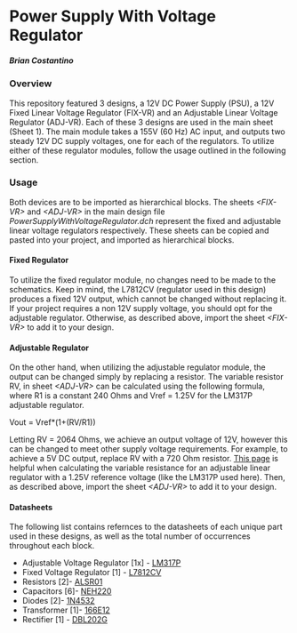 # Power Supply With Voltage Regulator
##### Brian Costantino

### Overview
This repository featured 3 designs, a 12V DC Power Supply (PSU), a 12V Fixed Linear Voltage Regulator (FIX-VR) and an Adjustable Linear Voltage Regulator (ADJ-VR). Each of these 3 designs are used in the main sheet (Sheet 1). The main module takes a 155V (60 Hz) AC input, and outputs two steady 12V DC supply voltages, one for each of the regulators. To utilize either of these regulator modules, follow the usage outlined in the following section.

### Usage
Both devices are to be imported as hierarchical blocks. The sheets <em>\<FIX-VR\></em> and <em>\<ADJ-VR\></em> in the main design file <em>PowerSupplyWithVoltageRegulator.dch</em> represent the fixed and adjustable linear voltage regulators respectively. These sheets can be copied and pasted into your project, and imported as hierarchical blocks.

#### Fixed Regulator
To utilize the fixed regulator module, no changes need to be made to the schematics. Keep in mind, the L7812CV (regulator used in this design) produces a fixed 12V output, which cannot be changed without replacing it. If your project requires a non 12V supply voltage, you should opt for the adjustable regulator. Otherwise, as described above, import the sheet <em>\<FIX-VR\></em> to add it to your design.

#### Adjustable Regulator
On the other hand, when utilizing the adjustable regulator module, the output can be changed simply by replacing a resistor. The variable resistor RV, in sheet <em>\<ADJ-VR\></em> can be calculated using the following formula, where R1 is a constant 240 Ohms and Vref = 1.25V for the LM317P adjustable regulator.

Vout = Vref*(1+(RV/R1))

Letting RV = 2064 Ohms, we achieve an output voltage of 12V, however this can be changed to meet other supply voltage requirements. For example, to achieve a 5V DC output, replace RV with a 720 Ohm resistor. [This page](https://circuitdigest.com/calculators/lm317-resistor-voltage-calculator) is helpful when calculating the variable resistance for an adjustable linear regulator with a 1.25V reference voltage (like the LM317P used here). Then, as described above, import the sheet <em>\<ADJ-VR\></em> to add it to your design.

#### Datasheets
The following list contains refernces to the datasheets of each unique part used in these designs, as well as the total number of occurrences throughout each block.
- Adjustable Voltage Regulator \[1x\] - [LM317P](https://datasheets.diptrace.com/st_micro/CD00000455.pdf)
- Fixed Voltage Regulator \[1\] - [L7812CV](https://datasheets.diptrace.com/st_micro/CD00000444.pdf)
- Resistors \[2\]- [ALSR01](https://datasheets.diptrace.com/vishay/alsralvr.pdf)
- Capacitors \[6\]- [NEH220](https://datasheets.diptrace.com/nte/nev_neh.pdf)
- Diodes \[2\]- [1N4532](https://datasheets.diptrace.com/philips-nxp/1N4531.pdf)
- Transformer \[1\]- [166E12](https://datasheets.diptrace.com/transformers/5c0018-19.pdf)
- Rectifier \[1\] - [DBL202G](https://datasheets.diptrace.com/diodes_bridge/DBL201G%20SERIES_J15.pdf)